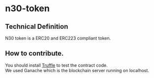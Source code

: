 # n30-token

## Technical Definition
N30 token is a ERC20 and ERC223 compliant token.

## How to contribute.
You should install [Truffle](http://truffleframework.com/) to test the contract code. <br>
We used Ganache which is the blockchain server running on localhost.
